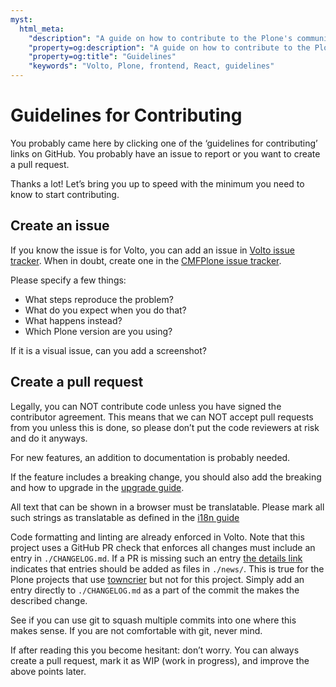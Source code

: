 ```yaml
---
myst:
  html_meta:
    "description": "A guide on how to contribute to the Plone's community"
    "property=og:description": "A guide on how to contribute to the Plone's community"
    "property=og:title": "Guidelines"
    "keywords": "Volto, Plone, frontend, React, guidelines"
---
```


# Guidelines for Contributing

You probably came here by clicking one of the ‘guidelines for contributing’ links on
GitHub.
You probably have an issue to report or you want to create a pull request.

Thanks a lot! Let’s bring you up to speed with the minimum you need to know to start
contributing.

## Create an issue

If you know the issue is for Volto, you can add an issue in [Volto issue tracker](https://github.com/plone/volto/issues).
When in doubt, create one in the [CMFPlone issue tracker](https://github.com/plone/Products.CMFPlone/issues "CMFPlone issue tracker").

Please specify a few things:

- What steps reproduce the problem?
- What do you expect when you do that?
- What happens instead?
- Which Plone version are you using?

If it is a visual issue, can you add a screenshot?

## Create a pull request

Legally, you can NOT contribute code unless you have signed the contributor agreement.
This means that we can NOT accept pull requests from you unless this is done, so please
don’t put the code reviewers at risk and do it anyways.

For new features, an addition to documentation is probably needed.

If the feature includes a breaking change, you should also add the breaking and how to
upgrade in the [upgrade guide](../upgrade-guide/index.md).

All text that can be shown in a browser must be translatable. Please mark all such
strings as translatable as defined in the [i18n guide](../recipes/i18n.md)

Code formatting and linting are already enforced in Volto.  Note that this project uses
a GitHub PR check that enforces all changes must include an entry in `./CHANGELOG.md`.
If a PR is missing such an entry [the details
link](https://jenkins.plone.org/roboto/missing-changelog) indicates that entries should
be added as files in `./news/`.  This is true for the Plone projects that use
[towncrier](https://pypi.org/project/towncrier/) but not for this project.  Simply add
an entry directly to `./CHANGELOG.md` as a part of the commit the makes the described
change.

See if you can use git to squash multiple commits into one where this makes sense.
If you are not comfortable with git, never mind.

If after reading this you become hesitant: don’t worry.
You can always create a pull request, mark it as WIP (work in progress), and improve the above points later.
